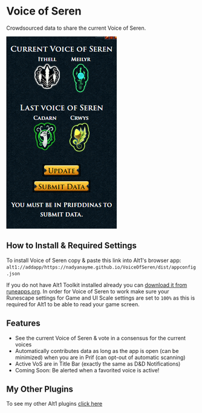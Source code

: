 # Voice of Seren

Crowdsourced data to share the current Voice of Seren.

![Voice of Seren](./vos.png)

## How to Install & Required Settings

To install Voice of Seren copy & paste this link into Alt1's browser app:
`alt1://addapp/https://nadyanayme.github.io/VoiceOfSeren/dist/appconfig.json`

If you do not have Alt1 Toolkit installed already you can [download it from runeapps.org](https://runeapps.org/alt1). In order for Voice of Seren to work make sure your Runescape settings for Game and UI Scale settings are set to `100%` as this is required for Alt1 to be able to read your game screen.

## Features

- See the current Voice of Seren & vote in a consensus for the current voices
- Automatically contributes data as long as the app is open (can be minimized) when you are in Prif (can opt-out of automatic scanning)
- Active VoS are in Title Bar (exactly the same as D&D Notifications)
- Coming Soon: Be alerted when a favorited voice is active!

## My Other Plugins

To see my other Alt1 plugins [click here](https://github.com/NadyaNayme/NyusPluginDirectory)
